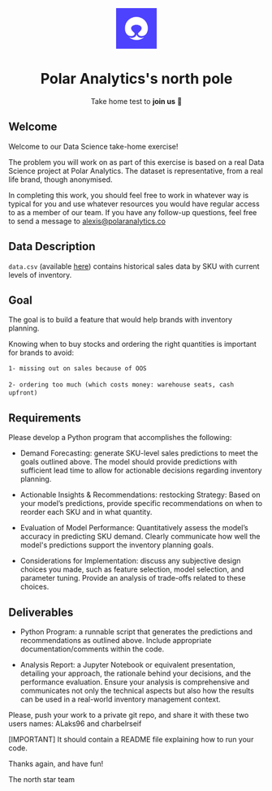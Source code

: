 <p align="center"><a href="https://github.com/polar-analytics/north-pole" target="blank"><img src="https://github.com/polar-analytics/north-pole/blob/main/Logo%20White.png?raw=true" width="80" alt="Polar Analytics logo" /></a></p>
<h1 align="center">Polar Analytics's north pole </h1>
<p align="center">Take home test to <b>join us</b> 💜</p>

## Welcome

Welcome to our Data Science take-home exercise!

The problem you will work on as part of this exercise is based on a real Data Science project at Polar Analytics. The dataset is representative, from a real life brand, though anonymised. 

In completing this work, you should feel free to work in whatever way is typical for you and use whatever resources you would have regular access to as a member of our team. If you have any follow-up questions, feel free to send a message to alexis@polaranalytics.co

## Data Description
`data.csv` (available [here](https://drive.google.com/file/d/1ZQ8Kj30A_heysk1NJlNLsFYJjkB7POQ0/view?usp=drive_link)) contains historical sales data by SKU with current levels of inventory. 
 
## Goal
The goal is to build a feature that would help brands with inventory planning.

Knowing when to buy stocks and ordering the right quantities is important for brands to avoid:
   
    1- missing out on sales because of OOS
    
    2- ordering too much (which costs money: warehouse seats, cash upfront)

## Requirements

Please develop a Python program that accomplishes the following:

- Demand Forecasting: generate SKU-level sales predictions to meet the goals outlined above. The model should provide predictions with sufficient lead time to allow for actionable decisions regarding inventory planning.

- Actionable Insights & Recommendations: restocking Strategy: Based on your model’s predictions, provide specific recommendations on when to reorder each SKU and in what quantity.

- Evaluation of Model Performance: Quantitatively assess the model’s accuracy in predicting SKU demand. Clearly communicate how well the model's predictions support the inventory planning goals.

- Considerations for Implementation: discuss any subjective design choices you made, such as feature selection, model selection, and parameter tuning. Provide an analysis of trade-offs related to these choices. 

## Deliverables

- Python Program: a runnable script that generates the predictions and recommendations as outlined above. Include appropriate documentation/comments within the code.

- Analysis Report: a Jupyter Notebook or equivalent presentation, detailing your approach, the rationale behind your decisions, and the performance evaluation. Ensure your analysis is comprehensive and communicates not only the technical aspects but also how the results can be used in a real-world inventory management context.
    


Please, push your work to a private git repo, and share it with these two users names: ALaks96 and charbelrseif

[IMPORTANT] It should contain a README file explaining how to run your code.

Thanks again, and have fun!

The north star team
